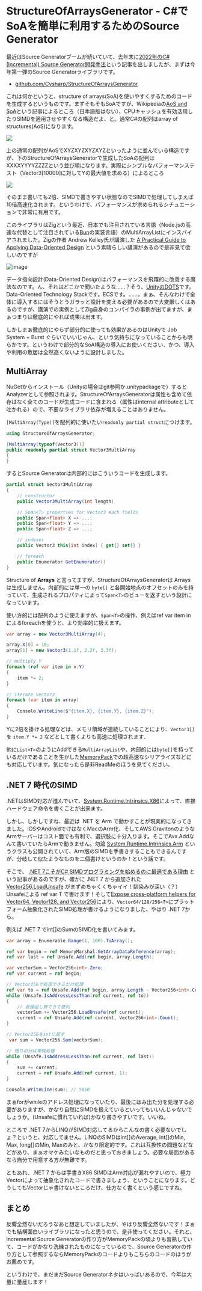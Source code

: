 # StructureOfArraysGenerator - C#でSoAを簡単に利用するためのSource Generator

最近はSource Generatorブームが続いていて、去年末に[2022年のC# (Incremental) Source Generator開発手法](https://neue.cc/2022/12/16_IncrementalSourceGenerator.html)という記事を出しましたが、まずは今年第一弾のSource Generatorライブラリです。

* [github.com/Cysharp/StructureOfArraysGenerator](https://github.com/Cysharp/StructureOfArraysGenerator/)

これは何かというと、structure of arrays(SoA)を使いやすくするためのコードを生成するというものです。まずそもそもSoAですが、Wikipediaの[AoS and SoA](https://en.wikipedia.org/wiki/AoS_and_SoA)という記事によるところ（日本語版はない）、CPUキャッシュを有効活用したりSIMDを適用させやすくなる構造だよ、と。通常C#の配列はarray of structures(AoS)になります。

![](https://user-images.githubusercontent.com/46207/214814782-fd341e09-731a-4e2f-ba53-ef789a19160e.png)

上の通常の配列がAoSでXYZXYZXYZXYZといったように並んでいる構造ですが、下のStructureOfArraysGeneratorで生成したSoAの配列はXXXXYYYYZZZZという並び順になります。実際にシンプルなパフォーマンステスト（Vector3[10000]に対してYの最大値を求める）によるところ

![](https://user-images.githubusercontent.com/46207/215027253-6f94739f-b827-46ba-a395-690d1df89d46.png)

そのまま書いても2倍、SIMDで書きやすい状態なのでSIMDで処理してしまえば10倍高速化されます。というわけで、パフォーマンスが求められるシチュエーションで非常に有用です。

このライブラリはZigという最近、日本でも注目されている言語（Node.jsの高速な代替として注目されている[Bun](https://bun.sh/)の実装言語）のMultiArrayListにインスパイアされました。Zigの作者 Andrew Kelley氏が講演した [A Practical Guide to Applying Data-Oriented Design](https://vimeo.com/649009599) という素晴らしい講演があるので是非見て欲しいのですが

![image](https://user-images.githubusercontent.com/46207/215052372-1ab33bd2-a578-4c26-8e99-7615a49707ea.png)

データ指向設計(Data-Oriented Design)はパフォーマンスを飛躍的に改善する魔法なのです。ん、それはどこかで聞いたような……？そう、[UnityのDOTS](https://unity.com/ja/dots)です。Data-Oriented Technology Stackです。ECSです。……。まぁ、そんなわけで全体に導入するにはそうとうガラッと設計を変える必要があるので大変厳しくはあるのですが、講演での実例としてZig自身のコンパイラの事例が出てますが、まぁつまりは徹底的にやれば成果は出ます。

しかしまぁ徹底的にやらず部分的に使っても効果があるのはUnityで Job System + Burst ぐらいでいいじゃん、という気持ちになっていることからも明らかです。というわけで部分的なSoA構造の導入にお使いください、かつ、導入や利用の敷居は全然高くないように設計しました。

MultiArray
---
NuGetからインストール（Unityの場合はgit参照か.unitypackageで）するとAnalyzerとして参照されます。StructureOfArraysGeneratorは属性も含めて依存はなく全てのコードが生成コードに含まれる（属性はinternal attributeとして吐かれる）ので、不要なライブラリ依存が増えることはありません。

`[MultiArray(Type)]`を配列的に使いたい`readonly partial struct`につけます。

```csharp
using StructureOfArraysGenerator;

[MultiArray(typeof(Vector3))]
public readonly partial struct Vector3MultiArray
{
}
```

するとSource Generatorは内部的にはこういうコードを生成します。

```csharp
partial struct Vector3MultiArray
{
    // constructor
    public Vector3MultiArray(int length)

    // Span<T> properties for Vector3 each fields
    public Span<float> X => ...;
    public Span<float> Y => ...;
    public Span<float> Z => ...;

    // indexer
    public Vector3 this[int index] { get{} set{} }

    // foreach
    public Enumerator GetEnumerator()
}
```

Structure of **Arrays** と言ってますが、StructureOfArraysGeneratorは Arrays は生成しません。内部的には単一の `byte[]` と各開始地点のオフセットのみを持っていて、生成されるプロパティによって`Span<T>`のビューを返すという設計になっています。

使い方的には配列のように使えますが、`Span<T>`の操作、例えばref var item inによるforeachを使うと、より効率的に扱えます。

```csharp
var array = new Vector3MultiArray(4);

array.X[0] = 10;
array[1] = new Vector3(1.1f, 2.2f, 3.3f);

// multiply Y
foreach (ref var item in v.Y)
{
    item *= 2;
}

// iterate Vector3
foreach (var item in array)
{
    Console.WriteLine($"{item.X}, {item.Y}, {item.Z}");
}
```

Yに2倍を掛ける処理などは、メモリ領域が連続していることにより、`Vector3[]`を `item.Y *= 2` などとして書くよりも高速に処理されます．

他に`List<T>`のようにAddできる`MultiArrayList`や、内部的には`byte[]`を持っているだけであることを生かした[MemoryPack](https://github.com/Cysharp/MemoryPack)での超高速なシリアライズなどにも対応しています。気になったら是非ReadMeのほうを見てください。

.NET 7 時代のSIMD
---
.NETはSIMD対応が進んでいて、[System.Runtime.Intrinsics.X86](https://learn.microsoft.com/ja-jp/dotnet/api/system.runtime.intrinsics.x86)によって、直接ハードウェア命令を書くことが出来ます。

しかし、しかしですね、最近は .NET を Arm で動かすことが現実的になってきました。iOSやAndroidでけはなくMacのArm化、そしてAWS GravitonのようなArmサーバーはコスト面でも有利で、選択肢に十分入ります。そこでAvx.Addなんて書いていたらArmで動きません。勿論 [System.Runtime.Intrinsics.Arm](https://learn.microsoft.com/ja-jp/dotnet/api/system.runtime.intrinsics.arm) というクラスも公開されていて、Arm版のSIMDを手書きすることもできるんですが、分岐して似たようなものを二個書けというのか！という話です。

そこで、 [.NET 7こそがC# SIMDプログラミングを始めるのに最適である理由](https://zenn.dev/pcysl5edgo/articles/d3e787599c5c8b) という記事があるのですが、確かに .NET 7 から追加された [Vector256.LoadUnsafe](https://learn.microsoft.com/en-us/dotnet/api/system.runtime.intrinsics.vector256.loadunsafe) がまずめちゃくくちゃイイ！馴染みが深い（？）Unsafeによる ref var T で書けます！そして[Expose cross-platform helpers for Vector64, Vector128, and Vector256](https://github.com/dotnet/runtime/issues/49397)により、`Vector64/128/256<T>`にプラットフォーム抽象化されたSIMD処理が書けるようになりました、やはり .NET 7から。

例えば .NET 7 でint[]のSumのSIMD化を書いてみます。

```csharp
var array = Enumerable.Range(1, 100).ToArray();

ref var begin = ref MemoryMarshal.GetArrayDataReference(array);
ref var last = ref Unsafe.Add(ref begin, array.Length);

var vectorSum = Vector256<int>.Zero;
ref var current = ref begin;

// Vector256で処理できるだけ処理
ref var to = ref Unsafe.Add(ref begin, array.Length - Vector256<int>.Count);
while (Unsafe.IsAddressLessThan(ref current, ref to))
{
    // 直接足し算できて便利
    vectorSum += Vector256.LoadUnsafe(ref current);
    current = ref Unsafe.Add(ref current, Vector256<int>.Count);
}

// Vector256をintに戻す
 var sum = Vector256.Sum(vectorSum);

// 残りの分は単純処理
while (Unsafe.IsAddressLessThan(ref current, ref last))
{
    sum += current;
    current = ref Unsafe.Add(ref current, 1);
}

Console.WriteLine(sum); // 5050
```

まぁforがwhileのアドレス処理になっていたり、最後にはみ出た分を処理する必要がありますが、かなり自然にSIMDを扱えているといってもいいんじゃないでしょうか。(Unsafeに慣れていれば)かなり書きやすいです。いいね。

ところで .NET 7からLINQがSIMD対応してるからこんなの書く必要ないでしょ？というと、対応してません。LINQのSIMDはint[]のAverage, int[]のMin, Max, long[]のMin, Maxのみと、かなり限定的です。これは互換性の問題などなどがあり、まぁオマケみたいなものだと思っておきましょう。必要な局面があるなら自分で用意する方が無難です。

ともあれ、.NET 7 からは手書きX86 SIMDはArm対応が漏れやすいので、極力Vectorによって抽象化されたコードで書きましょう、ということになります。どうしてもVectorじゃ書けないところだけ、仕方なく書くという感じですね。

まとめ
---
反響全然ないだろうなあと想定していましたが、やはり反響全然ないです！まぁでも結構面白いライブラリになったと思うので、是非使ってください。それと、Incremental Source Generatorの作り方がMemoryPackの頃よりも習熟していて、コードがかなり洗練されたものになっているので、Source Generatorの作り方として参照するならMemoryPackのコードよりもこちらのコードのほうがお薦めです。

というわけで、まだまだSource Generatorネタはいっぱいあるので、今年は大量に量産します！

